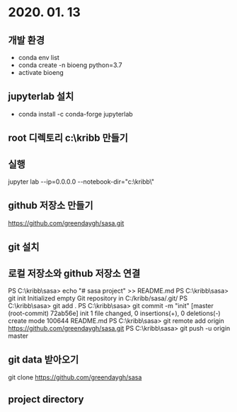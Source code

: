# 2020. 01. 13

## 개발 환경 
- conda env list 
- conda create -n bioeng python=3.7
- activate bioeng 

## jupyterlab 설치 
- conda install -c conda-forge jupyterlab

## root 디렉토리 c:\kribb 만들기 

## 실행 
jupyter lab --ip=0.0.0.0 --notebook-dir="c:\\kribb\\"

## github 저장소 만들기 
https://github.com/greendaygh/sasa.git

## git 설치

## 로컬 저장소와 github 저장소 연결
PS C:\kribb\sasa> echo "# sasa project" >> README.md
PS C:\kribb\sasa> git init
Initialized empty Git repository in C:/kribb/sasa/.git/
PS C:\kribb\sasa> git add .
PS C:\kribb\sasa> git commit -m "init"
[master (root-commit) 72ab56e] init
 1 file changed, 0 insertions(+), 0 deletions(-)
 create mode 100644 README.md
PS C:\kribb\sasa> git remote add origin https://github.com/greendaygh/sasa.git
PS C:\kribb\sasa> git push -u origin master


## git data 받아오기
git clone https://github.com/greendaygh/sasa

## project directory 
